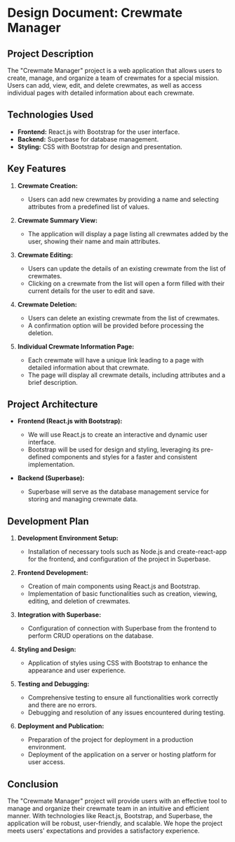 # Design Document: Crewmate Manager

## Project Description

The "Crewmate Manager" project is a web application that allows users to create, manage, and organize a team of crewmates for a special mission. Users can add, view, edit, and delete crewmates, as well as access individual pages with detailed information about each crewmate.

## Technologies Used

- **Frontend:** React.js with Bootstrap for the user interface.
- **Backend:** Superbase for database management.
- **Styling:** CSS with Bootstrap for design and presentation.

## Key Features

1. **Crewmate Creation:**
   - Users can add new crewmates by providing a name and selecting attributes from a predefined list of values.

2. **Crewmate Summary View:**
   - The application will display a page listing all crewmates added by the user, showing their name and main attributes.

3. **Crewmate Editing:**
   - Users can update the details of an existing crewmate from the list of crewmates.
   - Clicking on a crewmate from the list will open a form filled with their current details for the user to edit and save.

4. **Crewmate Deletion:**
   - Users can delete an existing crewmate from the list of crewmates.
   - A confirmation option will be provided before processing the deletion.

5. **Individual Crewmate Information Page:**
   - Each crewmate will have a unique link leading to a page with detailed information about that crewmate.
   - The page will display all crewmate details, including attributes and a brief description.

## Project Architecture

- **Frontend (React.js with Bootstrap):**
  - We will use React.js to create an interactive and dynamic user interface.
  - Bootstrap will be used for design and styling, leveraging its pre-defined components and styles for a faster and consistent implementation.

- **Backend (Superbase):**
  - Superbase will serve as the database management service for storing and managing crewmate data.

## Development Plan

1. **Development Environment Setup:**
   - Installation of necessary tools such as Node.js and create-react-app for the frontend, and configuration of the project in Superbase.

2. **Frontend Development:**
   - Creation of main components using React.js and Bootstrap.
   - Implementation of basic functionalities such as creation, viewing, editing, and deletion of crewmates.

3. **Integration with Superbase:**
   - Configuration of connection with Superbase from the frontend to perform CRUD operations on the database.

4. **Styling and Design:**
   - Application of styles using CSS with Bootstrap to enhance the appearance and user experience.

5. **Testing and Debugging:**
   - Comprehensive testing to ensure all functionalities work correctly and there are no errors.
   - Debugging and resolution of any issues encountered during testing.

6. **Deployment and Publication:**
   - Preparation of the project for deployment in a production environment.
   - Deployment of the application on a server or hosting platform for user access.

## Conclusion

The "Crewmate Manager" project will provide users with an effective tool to manage and organize their crewmate team in an intuitive and efficient manner. With technologies like React.js, Bootstrap, and Superbase, the application will be robust, user-friendly, and scalable. We hope the project meets users' expectations and provides a satisfactory experience.

